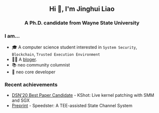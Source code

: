 <h2 align="center">Hi 👋, I'm Jinghui Liao</h2>
<h3 align="center">A Ph.D. candidate from Wayne State University</h3>

### I am...

* 🎓 A computer science student interested in `System Security`, `Blockchain`, `Trusted Execution Environment`
* 👨‍💻 A [bloger](https://jinghui.blog/).
* 📚 neo community columnist
* 🐧 neo core developer 

### Recent achievements

- [DSN'20 Best Paper Candidate](https://ieeexplore.ieee.org/abstract/document/9153415) - KShot: Live kernel patching with SMM and SGX
- [Preprint](https://arxiv.org/abs/2104.01289) - Speedster: A TEE-assisted State Channel System
